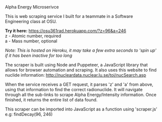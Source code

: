 Alpha Energy Microserivce

This is web scraping service I built for a teammate in a Software Engineering class at OSU.

<b>Try it here:</b> https://osu361rad.herokuapp.com/?z=96&a=246 \
z - Atomic number, required\
a - Mass number, optional

<i>Note: This is hosted on Heroku, it may take a few extra seconds to 'spin up' if it has been inactive for too long</i>

The scraper is built using Node and Puppeteer, a JavaScript library that allows for browser automation and scraping. It also uses this website to find nuclide information: http://nucleardata.nuclear.lu.se/toi/nucSearch.asp

When the service receives a GET request, it parses 'z' and 'a' from above, using that information to find the correct radionuclide. It will navigate through all the sub-links to scrape Alpha Energy/Intensity information. Once finished, it returns the entire list of data found.

This scraper can be imported into JavaScript as a function using 'scraper.js' e.g: findDecay(96, 246)
